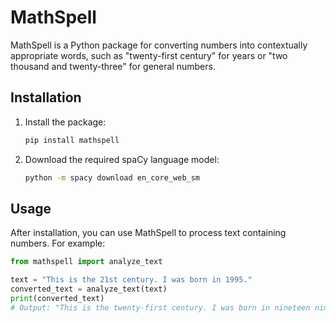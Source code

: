 # MathSpell

MathSpell is a Python package for converting numbers into contextually appropriate words, such as "twenty-first century" for years or "two thousand and twenty-three" for general numbers.

## Installation

1. Install the package:
    ```bash
    pip install mathspell
    ```

2. Download the required spaCy language model:
    ```bash
    python -m spacy download en_core_web_sm
    ```

## Usage

After installation, you can use MathSpell to process text containing numbers. For example:

```python
from mathspell import analyze_text

text = "This is the 21st century. I was born in 1995."
converted_text = analyze_text(text)
print(converted_text)
# Output: "This is the twenty-first century. I was born in nineteen ninety-five."
